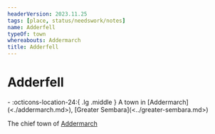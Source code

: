 ```yaml
---
headerVersion: 2023.11.25
tags: [place, status/needswork/notes]
name: Adderfell
typeOf: town
whereabouts: Addermarch
title: Adderfell
---
```

# Adderfell
<div class="grid cards ext-narrow-margin ext-one-column" markdown>
-    :octicons-location-24:{ .lg .middle } A town in [Addermarch](<./addermarch.md>), [Greater Sembara](<../greater-sembara.md>)  
</div>


The chief town of [Addermarch](<./addermarch.md>)